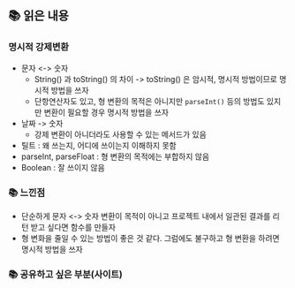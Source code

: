 ## 📚 읽은 내용

### 명시적 강제변환
- 문자 <-> 숫자
  - String() 과 toString() 의 차이 -> toString() 은 암시적, 명시적 방법이므로 명시적 방법을 쓰자
  - 단항연산자도 있고, 형 변환의 목적은 아니지만 `parseInt()` 등의 방법도 있지만 변환이 필요할 경우 명시적 방법을 쓰자
- 날짜 -> 숫자
  - 강제 변환이 아니더라도 사용할 수 있는 메서드가 있음
- 틸트 : 왜 쓰는지, 어디에 쓰이는지 이해하지 못함
- parseInt, parseFloat : 형 변환의 목적에는 부합하지 않음
- Boolean : 잘 쓰이지 않음

### 📚 느낀점
- 단순하게 문자 <-> 숫자 변환이 목적이 아니고 프로젝트 내에서 일관된 결과를 리턴 받고 싶다면 함수를 만들자
- 형 변화을 줄일 수 있는 방법이 좋은 것 같다. 그럼에도 불구하고 형 변환을 하려면 명시적 방법을 쓰자

### 📚 공유하고 싶은 부분(사이트)



